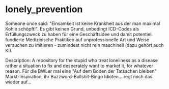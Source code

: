 # lonely_prevention
Someone once said: "Einsamkeit ist keine Krankheit aus der man maximal Kohle schöpft!".
Es gibt keinen Grund, unbedingt ICD-Codes als Erfüllungszweck zu haben für eine Geschäftsidee und damit potentiell fundierte Medizinische Praktiken auf unprofessionelle Art und Weise versuchen zu imitieren - zumindest nicht rein maschinell (dazu gehört auch KI).

Description: A repository for the stupid who treat loneliness as a disease rather a situation to fix and desperately want to market it, for whatever reason. 
Für die BWLer mal eine "Auf dem Boden der Tatsachen bleiben" Markt-Inspiration, ihr Buzzword-Bullshit-Bingo Idioten... regt mich das wieder auf...
